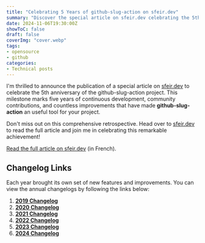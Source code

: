 ```yaml
---
title: "Celebrating 5 Years of github-slug-action on sfeir.dev"
summary: "Discover the special article on sfeir.dev celebrating the 5th anniversary of github-slug-action. Dive into the history, features, and impact of this essential open-source project, with exclusive testimonials from the maintainers. Don't miss this exciting retrospective!"
date: 2024-11-06T19:30:00Z
showToC: false
draft: false
coverImg: "cover.webp"
tags:
- opensource
- github
categories:
- Technical posts
---
```


I'm thrilled to announce the publication of a special article on [sfeir.dev](https://sfeir.dev) to celebrate the 5th anniversary of the github-slug-action project. This milestone marks five years of continuous development, community contributions, and countless improvements that have made **github-slug-action** an useful tool for your project.

Don't miss out on this comprehensive retrospective. Head over to [sfeir.dev](https://sfeir.dev) to read the full article and join me in celebrating this remarkable achievement!

[Read the full article on sfeir.dev](https://www.sfeir.dev/5-ans-de-github-slug-action-une-aventure-open-source/) (in French).

## Changelog Links

Each year brought its own set of new features and improvements. You can view the annual changelogs by following the links below:

1. **[2019 Changelog](/posts/release-github-slug-action-2019/)**
2. **[2020 Changelog](/posts/release-github-slug-action-2020/)**
3. **[2021 Changelog](/posts/release-github-slug-action-2021/)**
4. **[2022 Changelog](/posts/release-github-slug-action-2022/)**
5. **[2023 Changelog](/posts/release-github-slug-action-2023/)**
6. **[2024 Changelog](/posts/release-github-slug-action-2024/)**
